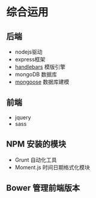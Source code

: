 # 综合运用

## 后端

* nodejs驱动
* express框架
* [handlebars](http://handlebarsjs.com/) 模版引擎
* mongoDB 数据库
* [mongoose](http://mongoosejs.com/) 数据库建模

## 前端

* jquery
* sass

## NPM 安装的模块

* Grunt 自动化工具
* Moment.js 时间日期格式化模块


## Bower 管理前端版本

